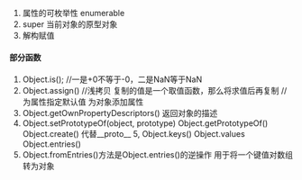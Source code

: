 ####
1. 属性的可枚举性 enumerable
2. super 当前对象的原型对象
3. 解构赋值

#### 部分函数
1. Object.is();  //一是+0不等于-0，二是NaN等于NaN
2. Object.assign() //浅拷贝 复制的值是一个取值函数，那么将求值后再复制
    //为属性指定默认值 为对象添加属性
3. Object.getOwnPropertyDescriptors()  返回对象的描述
4. Object.setPrototypeOf(object, prototype) Object.getPrototypeOf() Object.create() 代替__proto__
5, Object.keys() Object.values Object.entries()
6. Object.fromEntries()方法是Object.entries()的逆操作 用于将一个键值对数组转为对象